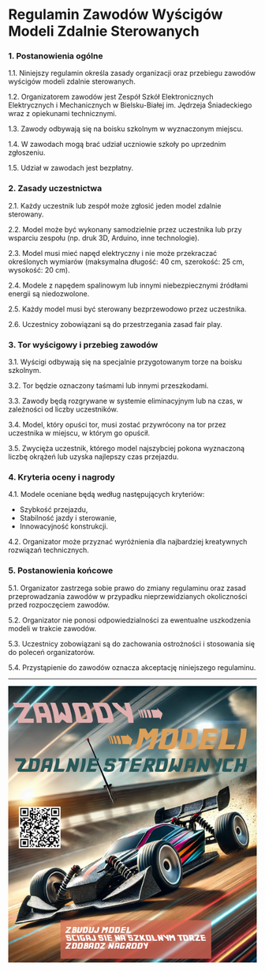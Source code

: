 # Regulamin Zawodów Wyścigów Modeli Zdalnie Sterowanych

### 1. Postanowienia ogólne
1.1. Niniejszy regulamin określa zasady organizacji oraz przebiegu zawodów wyścigów modeli zdalnie sterowanych.

1.2. Organizatorem zawodów jest Zespół Szkół Elektronicznych Elektrycznych i Mechanicznych w Bielsku-Białej im. Jędrzeja Śniadeckiego wraz z opiekunami technicznymi.

1.3. Zawody odbywają się na boisku szkolnym w wyznaczonym miejscu.

1.4. W zawodach mogą brać udział uczniowie szkoły po uprzednim zgłoszeniu.

1.5. Udział w zawodach jest bezpłatny.

### 2. Zasady uczestnictwa
2.1. Każdy uczestnik lub zespół może zgłosić jeden model zdalnie sterowany.

2.2. Model może być wykonany samodzielnie przez uczestnika lub przy wsparciu zespołu (np. druk 3D, Arduino, inne technologie).

2.3. Model musi mieć napęd elektryczny i nie może przekraczać określonych wymiarów (maksymalna długość: 40 cm, szerokość: 25 cm, wysokość: 20 cm).

2.4. Modele z napędem spalinowym lub innymi niebezpiecznymi źródłami energii są niedozwolone.

2.5. Każdy model musi być sterowany bezprzewodowo przez uczestnika.

2.6. Uczestnicy zobowiązani są do przestrzegania zasad fair play.

### 3. Tor wyścigowy i przebieg zawodów
3.1. Wyścigi odbywają się na specjalnie przygotowanym torze na boisku szkolnym.

3.2. Tor będzie oznaczony taśmami lub innymi przeszkodami.

3.3. Zawody będą rozgrywane w systemie eliminacyjnym lub na czas, w zależności od liczby uczestników.

3.4. Model, który opuści tor, musi zostać przywrócony na tor przez uczestnika w miejscu, w którym go opuścił.

3.5. Zwycięża uczestnik, którego model najszybciej pokona wyznaczoną liczbę okrążeń lub uzyska najlepszy czas przejazdu.

### 4. Kryteria oceny i nagrody
4.1. Modele oceniane będą według następujących kryteriów:
   - Szybkość przejazdu,
   - Stabilność jazdy i sterowanie,
   - Innowacyjność konstrukcji.

4.2. Organizator może przyznać wyróżnienia dla najbardziej kreatywnych rozwiązań technicznych.

### 5. Postanowienia końcowe
5.1. Organizator zastrzega sobie prawo do zmiany regulaminu oraz zasad przeprowadzania zawodów w przypadku nieprzewidzianych okoliczności przed rozpoczęciem zawodów.

5.2. Organizator nie ponosi odpowiedzialności za ewentualne uszkodzenia modeli w trakcie zawodów.

5.3. Uczestnicy zobowiązani są do zachowania ostrożności i stosowania się do poleceń organizatorów.

5.4. Przystąpienie do zawodów oznacza akceptację niniejszego regulaminu.

---

<center>
   <img src="plakat.png" widht="300px">
</center>





